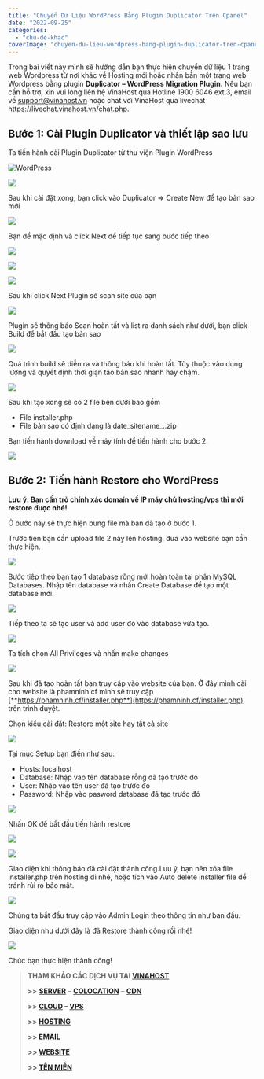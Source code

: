 ```yaml
---
title: "Chuyển Dữ Liệu WordPress Bằng Plugin Duplicator Trên Cpanel"
date: "2022-09-25"
categories: 
  - "chu-de-khac"
coverImage: "chuyen-du-lieu-wordpress-bang-plugin-duplicator-tren-cpanel.jpg"
---
```


Trong bài viết này mình sẽ hướng dẫn bạn thực hiện chuyển dữ liệu 1 trang web Wordpress từ nơi khác về Hosting mới hoặc nhân bản một trang web Wordpress bằng plugin **Duplicator – WordPress Migration Plugin.** Nếu bạn cần hỗ trợ, xin vui lòng liên hệ VinaHost qua Hotline 1900 6046 ext.3, email về support@vinahost.vn hoặc chat với VinaHost qua livechat https://livechat.vinahost.vn/chat.php.

## **Bước 1: Cài Plugin Duplicator và thiết lập sao lưu**

Ta tiến hành cài Plugin Duplicator từ thư viện Plugin WordPress

![WordPress](images/chuyen-du-lieu-wordpress-bang-plugin-duplicator-tren-cpanel-463.jpg)

![](images/chuyen-du-lieu-wordpress-bang-plugin-duplicator-tren-cpanel-463-1.jpg)

Sau khi cài đặt xong, bạn click vào Duplicator => Create New để tạo bản sao mới

![](images/chuyen-du-lieu-wordpress-bang-plugin-duplicator-tren-cpanel-463-2.jpg)

Bạn để mặc định và click Next để tiếp tục sang bước tiếp theo

![](images/chuyen-du-lieu-wordpress-bang-plugin-duplicator-tren-cpanel-463-3.jpg)

![](images/chuyen-du-lieu-wordpress-bang-plugin-duplicator-tren-cpanel-463-4.jpg)

![](images/chuyen-du-lieu-wordpress-bang-plugin-duplicator-tren-cpanel-463-5.jpg)

Sau khi click Next Plugin sẽ scan site của bạn

![](images/chuyen-du-lieu-wordpress-bang-plugin-duplicator-tren-cpanel-463-6.jpg)

Plugin sẽ thông báo Scan hoàn tất và list ra danh sách như dưới, bạn click Build để bắt đầu tạo bản sao

![](images/chuyen-du-lieu-wordpress-bang-plugin-duplicator-tren-cpanel-463-7.jpg)

Quá trình build sẽ diễn ra và thông báo khi hoàn tất. Tùy thuộc vào dung lượng và quyết định thời giạn tạo bản sao nhanh hay chậm.

![](images/chuyen-du-lieu-wordpress-bang-plugin-duplicator-tren-cpanel-463-8.jpg)

Sau khi tạo xong sẽ có 2 file bên dưới bao gồm

- File installer.php
- File bản sao có định dạng là date\_sitename\_..zip

Bạn tiến hành download về máy tính để tiến hành cho bước 2.

![](images/chuyen-du-lieu-wordpress-bang-plugin-duplicator-tren-cpanel-463-9.jpg)

## **Bước 2: Tiến hành Restore cho WordPress**

**Lưu ý: Bạn cần trỏ chính xác domain về IP máy chủ hosting/vps thì mới restore được nhé!**

Ở bước này sẽ thực hiện bung file mà bạn đã tạo ở bước 1.

Trước tiên bạn cần upload file 2 này lên hosting, đưa vào website bạn cần thực hiện.

![](images/chuyen-du-lieu-wordpress-bang-plugin-duplicator-tren-cpanel-463-10.jpg)

Bước tiếp theo bạn tạo 1 database rỗng mới hoàn toàn tại phần MySQL Databases. Nhập tên database và nhấn Create Database để tạo một database mới.

![](images/chuyen-du-lieu-wordpress-bang-plugin-duplicator-tren-cpanel-463-11.jpg)

Tiếp theo ta sẽ tạo user và add user đó vào database vừa tạo.

![](images/chuyen-du-lieu-wordpress-bang-plugin-duplicator-tren-cpanel-463-12.jpg)

Ta tích chọn All Privileges và nhấn make changes

![](images/chuyen-du-lieu-wordpress-bang-plugin-duplicator-tren-cpanel-463-13.jpg)

Sau khi đã tạo hoàn tất bạn truy cập vào website của bạn. Ở đây mình cài cho website là phamninh.cf mình sẽ truy cập [**https://phamninh.cf/installer.php**](https://phamninh.cf/installer.php) trên trình duyệt.

Chọn kiểu cài đặt: Restore một site hay tất cả site

![](images/chuyen-du-lieu-wordpress-bang-plugin-duplicator-tren-cpanel-463-14.jpg)

Tại mục Setup bạn điền như sau:

- Hosts: localhost
- Database: Nhập vào tên database rỗng đã tạo trước đó
- User: Nhập vào tên user đã tạo trước đó
- Password: Nhập vào pasword database đã tạo trước đó

![](images/chuyen-du-lieu-wordpress-bang-plugin-duplicator-tren-cpanel-463-15.jpg)

Nhấn OK để bắt đầu tiến hành restore

![](images/chuyen-du-lieu-wordpress-bang-plugin-duplicator-tren-cpanel-463-16.jpg)

![](images/chuyen-du-lieu-wordpress-bang-plugin-duplicator-tren-cpanel-463-17.jpg)

Giao diện khi thông báo đã cài đặt thành công.Lưu ý, bạn nên xóa file installer.php trên hosting đi nhé, hoặc tích vào Auto delete installer file để tránh rủi ro bảo mật.

![](images/chuyen-du-lieu-wordpress-bang-plugin-duplicator-tren-cpanel-19.png)

Chúng ta bắt đầu truy cập vào Admin Login theo thông tin như ban đầu.

Giao diện như dưới đây là đã Restore thành công rồi nhé!

![](images/chuyen-du-lieu-wordpress-bang-plugin-duplicator-tren-cpanel-20.png)

Chúc bạn thực hiện thành công!

> **THAM KHẢO CÁC DỊCH VỤ TẠI [VINAHOST](https://vinahost.vn/)**
> 
> **\>>** [**SERVER**](https://vinahost.vn/thue-may-chu-rieng/) **–** [**COLOCATION**](https://vinahost.vn/colocation.html) – [**CDN**](https://vinahost.vn/dich-vu-cdn-chuyen-nghiep)
> 
> **\>> [CLOUD](https://vinahost.vn/cloud-server-gia-re/) – [VPS](https://vinahost.vn/vps-ssd-chuyen-nghiep/)**
> 
> **\>> [HOSTING](https://vinahost.vn/wordpress-hosting)**
> 
> **\>> [EMAIL](https://vinahost.vn/email-hosting)**
> 
> **\>> [WEBSITE](http://vinawebsite.vn/)**
> 
> **\>> [TÊN MIỀN](https://vinahost.vn/ten-mien-gia-re/)**
